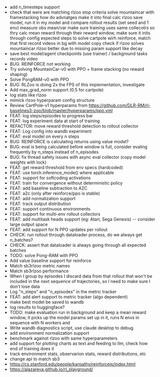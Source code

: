 - add n_timesteps support
- check that were are matching rlzoo stop criteria
solve mountaincar with framestacking
how do advnatges make it into final calc
rlzoo save model, run it in my model and compare rollout results (set seed and 1 env)
measure obs mean/var
make sure training uses same collecotrs so thry calc mean reward through their reward window, make sure it inits through config
expected steps to solve cartpole wirh reinforce, match that first
record videos in bg with model copy
check if rlzoo solves mountaincar
rlzoo better due to missing param support like decay
- save best model/agent checkpoints (use trainer) / background tasks records video 
- BUG: REINFORCE not working
- Try solving MountainCar-v0 with PPO + frame stacking (no reward shaping)
- Solve PongRAM-v0 with PPO
- BUG: RLZoo is doing 2x the FPS of this implementation, investigate
- Add max_grad_norm support (0.5 for cartpole)
- log stats like rlzoo
- mimick rlzoo hyperparam config structure
- Review CartPole-v1 hyperparams from https://github.com/DLR-RM/rl-baselines3-zoo/blob/master/hyperparams/ppo.yml
- FEAT: log steps/episodes to progress bar
- FEAT: log experiment data at start of training
- REFACTOR: move reward threshold detection to rollout collector
- FEAT: Log config into wandb experiment
- FEAT: eval model on every n steps
- BUG: REINFORCE is calculating returns using value model?
- BUG: eval is being calculated before window is full, consider evaling frequently by n_steps instead of n_episodes
- BUG: fix thread safety issues with async eval collector (copy model weights with lock)
- FEAT: get reward threshold from env specs (hardcoded)
- FEAT: use torch.inference_mode() where applicable
- FEAT: support for softcoding activations
- FEAT: train for convergence without deterministic policy
- FEAT: add baseline subtraction to A2C
- FEAT: a2c (only after reinforce/ppo is stable)
- FEAT: add normalization support
- FEAT: track output distribution
- FEAT: support continuous environments
- FEAT: support for multi-env rollout collectors
- FEAT: add multitask heads support (eg: Atari, Sega Genesis) -- consider large output space
- FEAT: add support for N PPO updates per rollout
- CHECK: run rollout through dataloader process, do we always get n_batches?
- CHECK: assert that dataloader is always going through all expected batches
- TODO: solve Pong-RAM with PPO
- Add value baseline support for reinforce
- Match sb3rlzoo metric names
- Match sb3rlzoo performance
- When I group by episodes I discard data from that rollout that won't be included in the next sequence of trajectories, so I need to make sure I don't lose data
- Log "n_steps" and "n_episodes" in the metric tracker
- FEAT: add alert support to metric tracker (algo dependent)
- make best model be saved to wandb
- log results to huggingface?
- TODO: make evaluation run in background and keep a mean reward window, it picks up the model params set up in it, runs N envs in sequence with N workers and 
- Write wandb diagnostics script, use claude desktop to debug
- add environment normalization support
- benchmark against rlzoo with same hyperparameters
- add support for plotting charts as text and feeding to llm, check how end of training does it
- track environment stats, observarion stats, reward distributions, etc
- change api to match sb3
- https://cs.stanford.edu/people/karpathy/reinforcejs/index.html
- https://alazareva.github.io/rl_playground/